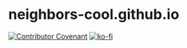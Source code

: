 # neighbors-cool.github.io
[![Contributor Covenant](https://img.shields.io/badge/Contributor%20Covenant-v1.4%20adopted-ff69b4.svg)](code-of-conduct.md)
[![ko-fi](https://www.ko-fi.com/img/githubbutton_sm.svg)](https://ko-fi.com/A0A2WE4R)